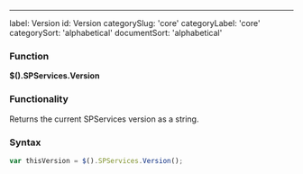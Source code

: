 ---
label: Version
id: Version
categorySlug: 'core'
categoryLabel: 'core'
categorySort: 'alphabetical'
documentSort: 'alphabetical'

### Function

**$().SPServices.Version**

### Functionality

Returns the current SPServices version as a string.

### Syntax

```javascript
var thisVersion = $().SPServices.Version();
```